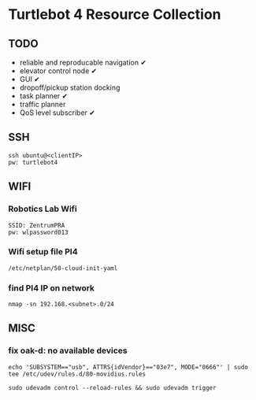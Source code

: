 # Turtlebot 4 Resource Collection

## TODO
- reliable and reproducable navigation &#10004;
- elevator control node &#10004;
- GUI &#10004;
- dropoff/pickup station docking
- task planner &#10004;
- traffic planner
- QoS level subscriber &#10004;

## SSH
```
ssh ubuntu@<clientIP>
pw: turtlebot4
```

## WIFI
### Robotics Lab Wifi
```
SSID: ZentrumPRA
pw: wlpassword013
```
### Wifi setup file PI4
```
/etc/netplan/50-cloud-init-yaml
```
### find PI4 IP on network
```
nmap -sn 192.168.<subnet>.0/24
```

## MISC
### fix oak-d: no available devices
```
echo 'SUBSYSTEM=="usb", ATTRS{idVendor}=="03e7", MODE="0666"' | sudo tee /etc/udev/rules.d/80-movidius.rules

sudo udevadm control --reload-rules && sudo udevadm trigger
```
